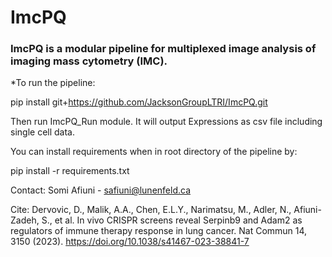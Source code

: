 # ImcPQ

### ImcPQ is a modular pipeline for multiplexed image analysis of imaging mass cytometry (IMC). 


*To run the pipeline:

pip install git+https://github.com/JacksonGroupLTRI/ImcPQ.git

Then run ImcPQ_Run module. It will output Expressions as csv file including single cell data. 

You can install requirements when in root directory of the pipeline by: 

pip install -r requirements.txt


Contact: Somi Afiuni - safiuni@lunenfeld.ca

Cite: 
Dervovic, D., Malik, A.A., Chen, E.L.Y., Narimatsu, M., Adler, N., Afiuni-Zadeh, S., et al. In vivo CRISPR screens reveal Serpinb9 and Adam2 as regulators of immune therapy response in lung cancer. Nat Commun 14, 3150 (2023). https://doi.org/10.1038/s41467-023-38841-7




